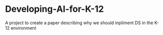 # Developing-AI-for-K-12
A project to create a paper describing why we should inpliment DS in the K-12 environment

